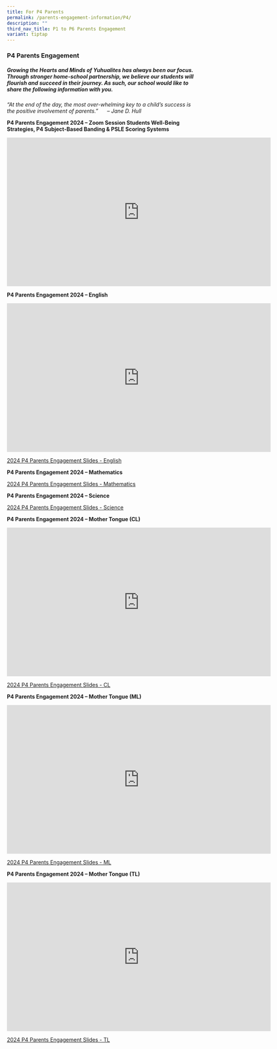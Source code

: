 ```yaml
---
title: For P4 Parents
permalink: /parents-engagement-information/P4/
description: ""
third_nav_title: P1 to P6 Parents Engagement
variant: tiptap
---
```

<h3>P4 Parents Engagement</h3>
<h5>Growing the Hearts and Minds of Yuhualites has always been our focus. Through stronger home-school partnership, we believe our students will flourish and succeed in their journey. As such, our school would like to share the following information with you.</h5>
<p><em>“At the end of the day, the most over-whelming key to a child’s success is the positive involvement of parents.”&nbsp; &nbsp; &nbsp; – Jane D. Hull</em>
</p>
<p><strong>P4 Parents Engagement 2024 – Zoom Session Students Well-Being Strategies, P4 Subject-Based Banding &amp; PSLE Scoring Systems</strong>
</p>
<div class="iframe-wrapper">
<iframe height="393" width="699" allowfullscreen="true" frameborder="0" src="https://www.youtube.com/embed/YxP4OIISVHA"></iframe>
</div>
<p><strong>P4 Parents Engagement 2024 – English</strong>
</p>
<div class="iframe-wrapper">
<iframe height="393" width="699" allowfullscreen="true" frameborder="0" src="https://www.youtube.com/embed/agCyT1NZuqI"></iframe>
</div>
<p><a href="/files/2024_P4_Parents_Engagement_slides_EL__updated_.pdf" rel="noopener noreferrer nofollow" target="_blank">2024 P4 Parents Engagement Slides - English</a>
</p>
<p><strong>P4 Parents Engagement 2024 – Mathematics</strong>
</p>
<p><a href="/files/2024_P4_Parents_Engagement_slides_MA.pdf" rel="noopener noreferrer nofollow" target="_blank">2024 P4 Parents Engagement Slides - Mathematics</a>
</p>
<p><strong>P4 Parents Engagement 2024 – Science</strong>
</p>
<p><a href="/files/2024_P4_Parents_Engagement_slides_SC.pdf" rel="noopener noreferrer nofollow" target="_blank">2024 P4 Parents Engagement Slides - Science</a>
</p>
<p><strong>P4 Parents Engagement 2024 – Mother Tongue (CL)</strong>
</p>
<div class="iframe-wrapper">
<iframe height="393" width="699" allowfullscreen="true" frameborder="0" src="https://www.youtube.com/embed/MK4Nmmw_VF0"></iframe>
</div>
<p><a href="/files/2024_P4_Parents_Engagement_slides_CL.pdf" rel="noopener noreferrer nofollow" target="_blank">2024 P4 Parents Engagement Slides - CL</a>
</p>
<p><strong>P4 Parents Engagement 2024 – Mother Tongue (ML)</strong>
</p>
<div class="iframe-wrapper">
<iframe height="393" width="699" allowfullscreen="true" frameborder="0" src="https://www.youtube.com/embed/FTuGQV4WNxo"></iframe>
</div>
<p><a href="/files/2024_P4_Parents_Engagement_slides_ML.pdf" rel="noopener noreferrer nofollow" target="_blank">2024 P4 Parents Engagement Slides - ML</a>
</p>
<p><strong>P4 Parents Engagement 2024 – Mother Tongue (TL)</strong>
</p>
<div class="iframe-wrapper">
<iframe height="393" width="699" allowfullscreen="true" frameborder="0" src="https://www.youtube.com/embed/t8upnTT0gZw"></iframe>
</div>
<p><a href="/files/2024_P4_Parents_Engagement_slides_TL.pdf" rel="noopener noreferrer nofollow" target="_blank">2024 P4 Parents Engagement Slides - TL</a>
</p>
<p></p>